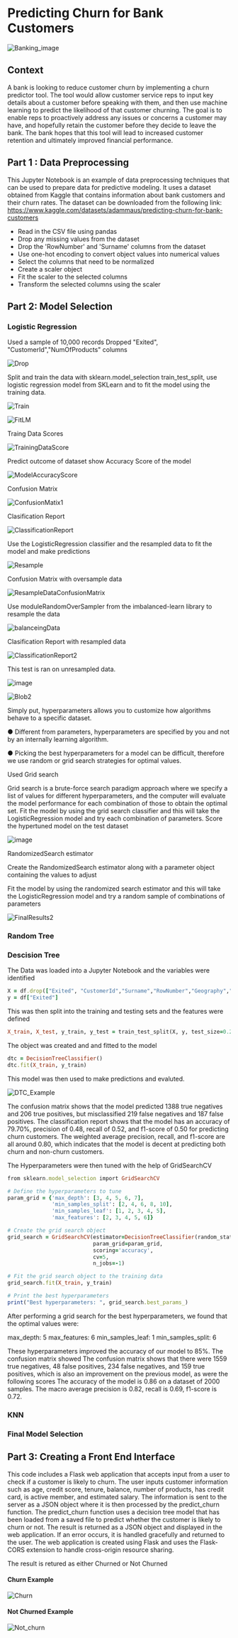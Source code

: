 # Predicting Churn for Bank Customers
![Banking_image](https://github.com/LJMData/Project4_Banking_Churn/raw/main/ScreenShots/Banking_Image.png)


## Context
A bank is looking to reduce customer churn by implementing a churn predictor tool. The tool would allow customer service reps to input key details about a customer before speaking with them, and then use machine learning to predict the likelihood of that customer churning. The goal is to enable reps to proactively address any issues or concerns a customer may have, and hopefully retain the customer before they decide to leave the bank. The bank hopes that this tool will lead to increased customer retention and ultimately improved financial performance.


## Part 1 : Data Preprocessing
This Jupyter Notebook is an example of data preprocessing techniques that can be used to prepare data for predictive modeling. It uses a dataset obtained from Kaggle that contains information about bank customers and their churn rates. The dataset can be downloaded from the following link: https://www.kaggle.com/datasets/adammaus/predicting-churn-for-bank-customers

- Read in the CSV file using pandas
- Drop any missing values from the dataset
- Drop the 'RowNumber' and 'Surname' columns from the dataset
- Use one-hot encoding to convert object values into numerical values
- Select the columns that need to be normalized
- Create a scaler object
- Fit the scaler to the selected columns
- Transform the selected columns using the scaler

## Part 2: Model Selection 

### Logistic Regression


Used a sample of 10,000 records
Dropped "Exited", "CustomerId","NumOfProducts" columns 

![Drop](https://user-images.githubusercontent.com/115945473/232009937-cc165907-3023-4d7a-a283-9d460f22018a.jpg) 

Split and train the data with sklearn.model_selection train_test_split, use logistic regression model from SKLearn and to fit the model using the training data.

![Train](https://user-images.githubusercontent.com/115945473/232016546-2d40d1cf-bcf2-4875-a875-b0c1264e1e8b.jpg)


![FitLM](https://user-images.githubusercontent.com/115945473/232016647-d2f3be39-11f0-4da8-b122-53c5909e95e0.jpg)


Traing Data Scores

![TrainingDataScore](https://user-images.githubusercontent.com/115945473/232017815-d9599f82-3b6e-42b4-a6d7-1578c2c323e1.jpg)


Predict outcome of dataset show Accuracy Score of the model

![ModelAccuracyScore](https://user-images.githubusercontent.com/115945473/232019001-7cc6936e-411b-4ecd-88f9-2e4e470318e5.jpg)


Confusion Matrix

![ConfusionMatix1](https://user-images.githubusercontent.com/115945473/232024064-8f28be3c-0e15-4de2-b807-4f7568406c54.jpg)



Clasification Report

![ClassificationReport](https://user-images.githubusercontent.com/115945473/232024528-1d04e5ca-f7a1-4dc9-98f5-483620d10b10.jpg)


Use the LogisticRegression classifier and the resampled data to fit the model and make predictions

![Resample](https://user-images.githubusercontent.com/115945473/232026655-67e74836-8404-41bd-8b04-bd0b1c362031.jpg)


Confusion Matrix with oversample data

![ResampleDataConfusionMatrix](https://user-images.githubusercontent.com/115945473/232027366-713e44f2-d890-45c1-a285-30b30d6b36ea.jpg)


 Use moduleRandomOverSampler from the imbalanced-learn library to resample the data 
 
![balanceingData](https://user-images.githubusercontent.com/115945473/232430271-c436d404-9536-444f-9e86-75fbec2a9812.jpg)

 
 
 Clasification Report with resampled data

![ClassificationReport2](https://user-images.githubusercontent.com/115945473/232028052-8810966f-0c16-4132-b93b-ae531b8f19a8.jpg)

This test is ran on unresampled data.

![image](https://user-images.githubusercontent.com/115945473/232029062-b61df275-24dc-4fb5-8f87-7746eb71d5cc.png)

![Blob2](https://user-images.githubusercontent.com/115945473/232433412-73ad8a48-2589-42fe-aef0-b5d6952899a7.jpg)

Simply put, hyperparameters allows you to customize how algorithms behave to a specific 
dataset. 

● Different from parameters, hyperparameters are specified by you and not by an internally learning 
algorithm.

● Picking the best hyperparameters for a model can be difficult, therefore we use random or grid 
search strategies for optimal values. 

Used Grid search 

Grid search is a brute-force search paradigm approach where we specify a list of values for different 
hyperparameters, and the computer will evaluate the model performance for each 
combination of those to obtain the optimal set. Fit the model by using the grid search classifier and this 
will take the LogisticRegression model and try each combination of parameters. Score the hypertuned model on the test dataset

![image](https://user-images.githubusercontent.com/115945473/232031582-a656a364-60bb-4d37-b57b-c10eeef5f88d.png)

RandomizedSearch estimator

Create the RandomizedSearch estimator along with a parameter object containing the values to adjust

Fit the model by using the randomized search estimator and this will take the LogisticRegression model and 
try a random sample of combinations of parameters


![FinalResults2](https://user-images.githubusercontent.com/115945473/232034811-03c97596-f2cf-4138-862b-abe393ef60ab.jpg)




### Random Tree

### Descision Tree
The Data was loaded into a Jupyter Notebook and the variables were identified 

```ruby
X = df.drop(["Exited", "CustomerId","Surname","RowNumber","Geography","Gender"], axis=1)
y = df["Exited"]
```
This was then split into the training and testing sets and the features were defined

```ruby
X_train, X_test, y_train, y_test = train_test_split(X, y, test_size=0.2, random_state=42)
```
The object was created and and fitted to the model

```ruby
dtc = DecisionTreeClassifier()
dtc.fit(X_train, y_train)
```
This model was then used to make predictions and evaluted.

![DTC_Example](https://github.com/LJMData/Project4_Banking_Churn/blob/main/ScreenShots/Descision_tree_example.png)

The confusion matrix shows that the model predicted 1388 true negatives and 206 true positives, but misclassified 219 false negatives and 187 false positives. The classification report shows that the model has an accuracy of 79.70%, precision of 0.48, recall of 0.52, and f1-score of 0.50 for predicting churn customers. The weighted average precision, recall, and f1-score are all around 0.80, which indicates that the model is decent at predicting both churn and non-churn customers.

The Hyperparameters were then tuned with the help of GridSearchCV

``` ruby
from sklearn.model_selection import GridSearchCV

# Define the hyperparameters to tune
param_grid = {'max_depth': [3, 4, 5, 6, 7],
              'min_samples_split': [2, 4, 6, 8, 10],
              'min_samples_leaf': [1, 2, 3, 4, 5],
              'max_features': [2, 3, 4, 5, 6]}

# Create the grid search object
grid_search = GridSearchCV(estimator=DecisionTreeClassifier(random_state=42),
                           param_grid=param_grid,
                           scoring='accuracy',
                           cv=5,
                           n_jobs=-1)

# Fit the grid search object to the training data
grid_search.fit(X_train, y_train)

# Print the best hyperparameters
print("Best hyperparameters: ", grid_search.best_params_)
```
After performing a grid search for the best hyperparameters, we found that the optimal values were:

max_depth: 5
max_features: 6
min_samples_leaf: 1
min_samples_split: 6

These hyperparameters improved the accuracy of our model to 85%. The confusion matrix showed The confusion matrix shows that there were 1559 true negatives, 48 false positives, 234 false negatives, and 159 true positives, which is also an improvement on the previous model, as were the following scores The accuracy of the model is 0.86 on a dataset of 2000 samples. The macro average precision is 0.82, recall is 0.69, f1-score is 0.72. 

### KNN

### Final Model Selection 

## Part 3: Creating a Front End Interface 
This code includes a Flask web application that accepts input from a user to check if a customer is likely to churn. The user inputs customer information such as age, credit score, tenure, balance, number of products, has credit card, is active member, and estimated salary. The information is sent to the server as a JSON object where it is then processed by the predict_churn function. The predict_churn function uses a decision tree model that has been loaded from a saved file to predict whether the customer is likely to churn or not. The result is returned as a JSON object and displayed in the web application. If an error occurs, it is handled gracefully and returned to the user. The web application is created using Flask and uses the Flask-CORS extension to handle cross-origin resource sharing. 

The result is retured as either Churned or Not Churned 

#### Churn Example 
![Churn](https://github.com/LJMData/Project4_Banking_Churn/blob/main/ScreenShots/Churn.png)

#### Not Churned Example 
![Not_churn](https://github.com/LJMData/Project4_Banking_Churn/blob/main/ScreenShots/No_Churn.png)


